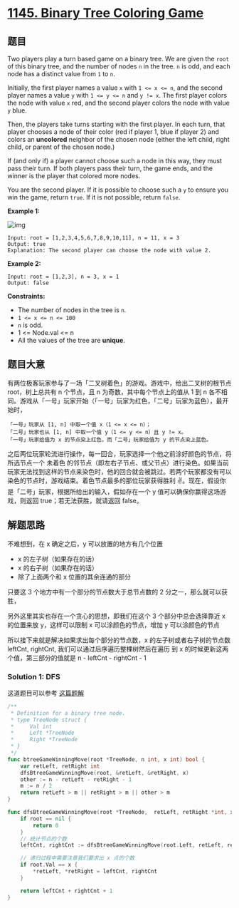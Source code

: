 # [1145. Binary Tree Coloring Game](https://leetcode.com/problems/binary-tree-coloring-game/)

## 题目

Two players play a turn based game on a binary tree. We are given the `root` of this binary tree, and the number of nodes `n` in the tree. `n` is odd, and each node has a distinct value from `1` to `n`.

Initially, the first player names a value `x` with `1 <= x <= n`, and the second player names a value `y` with `1 <= y <= n` and `y != x`. The first player colors the node with value `x` red, and the second player colors the node with value `y` blue.

Then, the players take turns starting with the first player. In each  turn, that player chooses a node of their color (red if player 1, blue  if player 2) and colors an **uncolored** neighbor of the chosen node (either the left child, right child, or parent of the chosen node.)

If (and only if) a player cannot choose such a node in this way, they must pass their turn. If both players pass their turn, the game ends,  and the winner is the player that colored more nodes.

You are the second player. If it is possible to choose such a `y` to ensure you win the game, return `true`. If it is not possible, return `false`.

 

**Example 1:**

![img](https://assets.leetcode.com/uploads/2019/08/01/1480-binary-tree-coloring-game.png)

```
Input: root = [1,2,3,4,5,6,7,8,9,10,11], n = 11, x = 3
Output: true
Explanation: The second player can choose the node with value 2.
```

**Example 2:**

```
Input: root = [1,2,3], n = 3, x = 1
Output: false
```

 

**Constraints:**

- The number of nodes in the tree is `n`.
- `1 <= x <= n <= 100`
- `n` is odd.
- 1 <= Node.val <= n
- All the values of the tree are **unique**.

## 题目大意

有两位极客玩家参与了一场「二叉树着色」的游戏。游戏中，给出二叉树的根节点 root，树上总共有 n 个节点，且 n 为奇数，其中每个节点上的值从 1 到 n 各不相同。游戏从「一号」玩家开始（「一号」玩家为红色，「二号」玩家为蓝色），最开始时，

    「一号」玩家从 [1, n] 中取一个值 x（1 <= x <= n）；
    「二号」玩家也从 [1, n] 中取一个值 y（1 <= y <= n）且 y != x。
    「一号」玩家给值为 x 的节点染上红色，而「二号」玩家给值为 y 的节点染上蓝色。

之后两位玩家轮流进行操作，每一回合，玩家选择一个他之前涂好颜色的节点，将所选节点一个 未着色 的邻节点（即左右子节点、或父节点）进行染色。如果当前玩家无法找到这样的节点来染色时，他的回合就会被跳过。若两个玩家都没有可以染色的节点时，游戏结束。着色节点最多的那位玩家获得胜利 ✌️。现在，假设你是「二号」玩家，根据所给出的输入，假如存在一个 y 值可以确保你赢得这场游戏，则返回 true；若无法获胜，就请返回 false。

## 解题思路

不难想到，在 x 确定之后，y 可以放置的地方有几个位置

- x 的左子树（如果存在的话）
- x 的右子树（如果存在的话）
- 除了上面两个和 x 位置的其余连通的部分

只要这 3 个地方中有一个部分的节点数大于总节点数的 2 分之一，那么就可以获胜，

另外这里其实也存在一个贪心的思想，即我们在这个 3 个部分中总会选择靠近 x 的位置来放 y，这样可以限制 x 可以涂颜色的节点，增加 y 可以涂颜色的节点

所以接下来就是解决如果求出每个部分的节点数，x 的左子树或者右子树的节点数 leftCnt, rightCnt, 我们可以通过后序遍历整棵树然后在遍历 到 x 的时候更新这两个值，第三部分的值就是 n - leftCnt - rightCnt - 1

### Solution 1: DFS

这道题目可以参考 [这篇题解](https://books.halfrost.com/leetcode/ChapterFour/1100~1199/1145.Binary-Tree-Coloring-Game/)

````Go
/**
 * Definition for a binary tree node.
 * type TreeNode struct {
 *     Val int
 *     Left *TreeNode
 *     Right *TreeNode
 * }
 */
func btreeGameWinningMove(root *TreeNode, n int, x int) bool {
    var retLeft, retRight int
    dfsBtreeGameWinningMove(root, &retLeft, &retRight, x)
    other := n - retLeft - retRight - 1
    m := n / 2
    return retLeft > m || retRight > m || other > m
}

func dfsBtreeGameWinningMove(root *TreeNode,  retLeft, retRight *int, x int) int {
    if root == nil {
        return 0
    }
    // 统计节点的个数
    leftCnt, rightCnt := dfsBtreeGameWinningMove(root.Left, retLeft, retRight, x), dfsBtreeGameWinningMove(root.Right, retLeft, retRight, x)

    // 递归过程中需要注意我们要求出 x 点的个数
    if root.Val == x {
        *retLeft, *retRight = leftCnt, rightCnt
    }

    return leftCnt + rightCnt + 1
}
````
